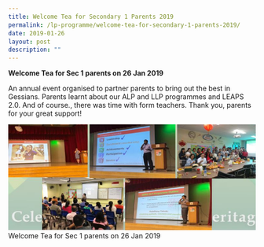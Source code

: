```yaml
---
title: Welcome Tea for Secondary 1 Parents 2019
permalink: /lp-programme/welcome-tea-for-secondary-1-parents-2019/
date: 2019-01-26
layout: post
description: ""
---
```

**Welcome Tea for Sec 1 parents on 26 Jan 2019**

An annual event organised to partner parents to bring out the best in Gessians. Parents learnt about our ALP and LLP programmes and LEAPS 2.0. And of course., there was time with form teachers. Thank you, parents for your great support!

![Welcome Tea for Sec 1 parents on 26 Jan 2019](/images/Welcome-Tea-for-Sec-1-Parents-2019.jpeg)
Welcome Tea for Sec 1 parents on 26 Jan 2019